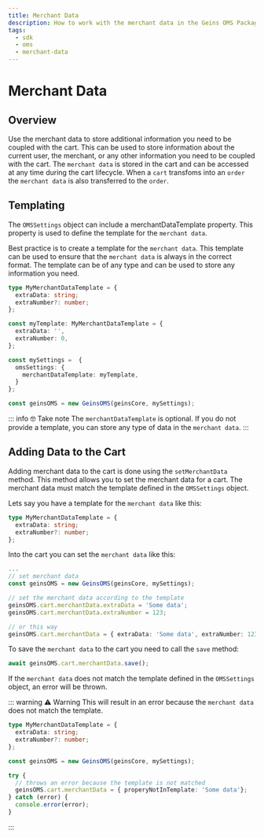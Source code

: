 ```yaml
---
title: Merchant Data
description: How to work with the merchant data in the Geins OMS Package
tags:
  - sdk
  - oms
  - merchant-data
---
```


# Merchant Data

## Overview

Use the merchant data to store additional information you need to be coupled with the cart. This can be used to store information about the current user, the merchant, or any other information you need to be coupled with the cart. The `merchant data` is stored in the cart and can be accessed at any time during the cart lifecycle. When a `cart` transfoms into an `order` the `merchant data` is also transferred to the `order`.


## Templating

The `OMSSettings` object can include a merchantDataTemplate property. This property is used to define the template for the `merchant data`.

Best practice is to create a template for the `merchant data`. This template can be used to ensure that the `merchant data` is always in the correct format. The template can be of any type and can be used to store any information you need. 

```typescript
type MyMerchantDataTemplate = {
  extraData: string;
  extraNumber?: number;
};

const myTemplate: MyMerchantDataTemplate = {
  extraData: '',
  extraNumber: 0,
};

const mySettings =  { 
  omsSettings: {
    merchantDataTemplate: myTemplate,
  }
};

const geinsOMS = new GeinsOMS(geinsCore, mySettings);

```

::: info :nerd_face: Take note
The `merchantDataTemplate` is optional. If you do not provide a template, you can store any type of data in the `merchant data`.
:::

## Adding Data to the Cart

Adding merchant data to the cart is done using the `setMerchantData` method. This method allows you to set the merchant data for a cart. The merchant data must match the template defined in the `OMSSettings` object.

Lets say you have a template for the `merchant data` like this:

```typescript
type MyMerchantDataTemplate = {
  extraData: string;
  extraNumber?: number;
};
```

Into the cart you can set the `merchant data` like this:

```typescript
... 
// set merchant data
const geinsOMS = new GeinsOMS(geinsCore, mySettings);

// set the merchant data according to the template
geinsOMS.cart.merchantData.extraData = 'Some data';
geinsOMS.cart.merchantData.extraNumber = 123;

// or this way
geinsOMS.cart.merchantData = { extraData: 'Some data', extraNumber: 123};
```

To save the `merchant data` to the cart you need to call the `save` method:

```typescript
await geinsOMS.cart.merchantData.save();
```

If the `merchant data` does not match the template defined in the `OMSSettings` object, an error will be thrown.

::: warning :warning: Warning
This will result in an error because the `merchant data` does not match the template.
```typescript
type MyMerchantDataTemplate = {
  extraData: string;
  extraNumber?: number;
};

const geinsOMS = new GeinsOMS(geinsCore, mySettings);

try {
  // throws an error because the template is not matched
  geinsOMS.cart.merchantData = { properyNotInTemplate: 'Some data'};
} catch (error) {
  console.error(error);
}
```
:::
